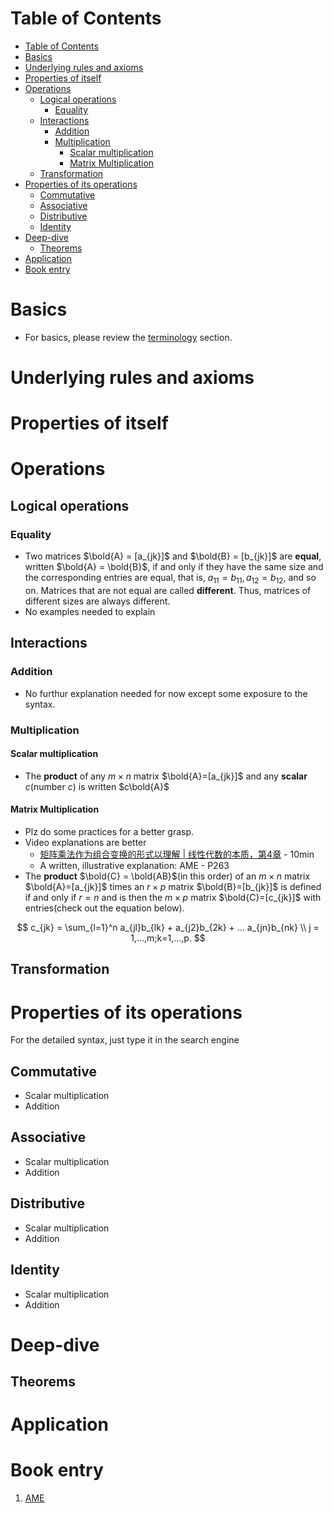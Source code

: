 # Table of Contents
- [Table of Contents](#table-of-contents)
- [Basics](#basics)
- [Underlying rules and axioms](#underlying-rules-and-axioms)
- [Properties of itself](#properties-of-itself)
- [Operations](#operations)
  - [Logical operations](#logical-operations)
    - [Equality](#equality)
  - [Interactions](#interactions)
    - [Addition](#addition)
    - [Multiplication](#multiplication)
      - [Scalar multiplication](#scalar-multiplication)
      - [Matrix Multiplication](#matrix-multiplication)
  - [Transformation](#transformation)
- [Properties of its operations](#properties-of-its-operations)
  - [Commutative](#commutative)
  - [Associative](#associative)
  - [Distributive](#distributive)
  - [Identity](#identity)
- [Deep-dive](#deep-dive)
  - [Theorems](#theorems)
- [Application](#application)
- [Book entry](#book-entry)
# Basics
- For basics, please review the [terminology](../../terminology.md) section.

# Underlying rules and axioms

# Properties of itself


# Operations
## Logical operations
### Equality
- Two matrices $\bold{A} = [a_{jk}]$ and $\bold{B} = [b_{jk}]$ are **equal**, written $\bold{A} = \bold{B}$, if and only if they have the same size and the corresponding entries are equal, that is, $a_{11}=b_{11}, a_{12}=b_{12}$, and so on. Matrices that are not equal are called **different**. Thus, matrices of different sizes are always different.
- No examples needed to explain
## Interactions
### Addition
- No furthur explanation needed for now except some exposure to the syntax.
### Multiplication
#### Scalar multiplication
- The **product** of any $m\times n$ matrix $\bold{A}=[a_{jk}]$ and any **scalar** *c*(number *c*) is written $c\bold{A}$

#### Matrix Multiplication
- Plz do some practices for a better grasp.
- Video explanations are better
  - [矩阵乘法作为组合变换的形式以理解 | 线性代数的本质，第4章](https://www.youtube.com/watch?v=XkY2DOUCWMU) - 10min
  - A written, illustrative explanation: AME - P263
- The **product** $\bold{C} = \bold{AB}$(in this order) of an $m\times n$ matrix $\bold{A}=[a_{jk}]$ times an $r\times p$ matrix $\bold{B}=[b_{jk}]$ is defined if and only if $r=n$ and is then the $m\times p$ matrix $\bold{C}=[c_{jk}]$ with entries(check out the equation below).

$$
c_{jk} = \sum_{l=1}^n a_{jl}b_{lk} + a_{j2}b_{2k} + ... a_{jn}b_{nk} \\
j = 1,...,m;k=1,...,p.
$$
## Transformation

# Properties of its operations
For the detailed syntax, just type it in the search engine
## Commutative
- Scalar multiplication
- Addition
## Associative
- Scalar multiplication
- Addition
## Distributive
- Scalar multiplication
- Addition
## Identity
- Scalar multiplication
- Addition

# Deep-dive
## Theorems

# Application

# Book entry
1. [AME](https://soaneemrana.org/onewebmedia/ADVANCED%20ENGINEERING%20MATHEMATICS%20BY%20ERWIN%20ERESZIG1.pdf)